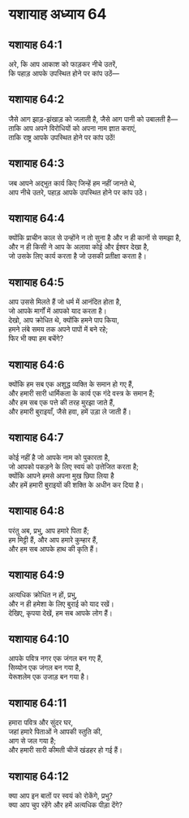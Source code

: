 # यशायाह अध्याय 64

## यशायाह 64:1  
अरे, कि आप आकाश को फाड़कर नीचे उतरें,  
कि पहाड़ आपके उपस्थित होने पर कांप उठें—

## यशायाह 64:2  
जैसे आग झाड़-झंखाड़ को जलाती है, जैसे आग पानी को उबालती है—  
ताकि आप अपने विरोधियों को अपना नाम ज्ञात कराएं,  
ताकि राष्ट्र आपके उपस्थित होने पर कांप उठें!

## यशायाह 64:3  
जब आपने अद्भुत कार्य किए जिन्हें हम नहीं जानते थे,  
आप नीचे उतरे, पहाड़ आपके उपस्थित होने पर कांप उठे।

## यशायाह 64:4  
क्योंकि प्राचीन काल से उन्होंने न तो सुना है और न ही कानों से समझा है,  
और न ही किसी ने आप के अलावा कोई और ईश्वर देखा है,  
जो उसके लिए कार्य करता है जो उसकी प्रतीक्षा करता है।

## यशायाह 64:5  
आप उससे मिलते हैं जो धर्म में आनंदित होता है,  
जो आपके मार्गों में आपको याद करता है।  
देखो, आप क्रोधित थे, क्योंकि हमने पाप किया,  
हमने लंबे समय तक अपने पापों में बने रहे;  
फिर भी क्या हम बचेंगे?

## यशायाह 64:6  
क्योंकि हम सब एक अशुद्ध व्यक्ति के समान हो गए हैं,  
और हमारी सारी धार्मिकता के कार्य एक गंदे वस्त्र के समान हैं;  
और हम सब एक पत्ते की तरह मुरझा जाते हैं,  
और हमारी बुराइयाँ, जैसे हवा, हमें उड़ा ले जाती हैं।

## यशायाह 64:7  
कोई नहीं है जो आपके नाम को पुकारता है,  
जो आपको पकड़ने के लिए स्वयं को उत्तेजित करता है;  
क्योंकि आपने हमसे अपना मुख छिपा लिया है  
और हमें हमारी बुराइयों की शक्ति के अधीन कर दिया है।

## यशायाह 64:8  
परंतु अब, प्रभु, आप हमारे पिता हैं;  
हम मिट्टी हैं, और आप हमारे कुम्हार हैं,  
और हम सब आपके हाथ की कृति हैं।

## यशायाह 64:9  
अत्यधिक क्रोधित न हों, प्रभु,  
और न ही हमेशा के लिए बुराई को याद रखें।  
देखिए, कृपया देखें, हम सब आपके लोग हैं।

## यशायाह 64:10  
आपके पवित्र नगर एक जंगल बन गए हैं,  
सिय्योन एक जंगल बन गया है,  
येरूशलेम एक उजाड़ बन गया है।

## यशायाह 64:11  
हमारा पवित्र और सुंदर घर,  
जहां हमारे पिताओं ने आपकी स्तुति की,  
आग से जल गया है;  
और हमारी सारी कीमती चीजें खंडहर हो गई हैं।

## यशायाह 64:12  
क्या आप इन बातों पर स्वयं को रोकेंगे, प्रभु?  
क्या आप चुप रहेंगे और हमें अत्यधिक पीड़ा देंगे?
